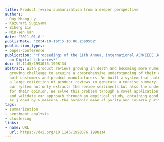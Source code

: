 ```yaml
---
title: Product review summarization from a deeper perspective
authors:
- Duy Khang Ly
- Kazunari Sugiyama
- Ziheng Lin
- Min-Yen Kan
date: '2011-01-01'
publishDate: '2024-10-19T15:18:06.289958Z'
publication_types:
- paper-conference
publication: '*Proceedings of the 11th Annual International ACM/IEEE Joint Conference
  on Digital Libraries*'
doi: 10.1145/1998076.1998134
abstract: With product reviews growing in depth and becoming more numerous, it is
  growing challenge to acquire a comprehensive understanding of their contents, for
  both customers and product manufacturers. We built a system that automatically summarizes
  a large collection of product reviews to generate a concise summary. Importantly,
  our system not only extracts the review sentiments but also the underlying justification
  for their opinion. We solve this problem through a novel application of clustering
  and validate our approach through an empirical study, obtaining good performance
  as judged by F-measure (the harmonic mean of purity and inverse purity).
tags:
- summarization
- sentiment analysis
- clustering
links:
- name: URL
  url: https://doi.org/10.1145/1998076.1998134
---
```

